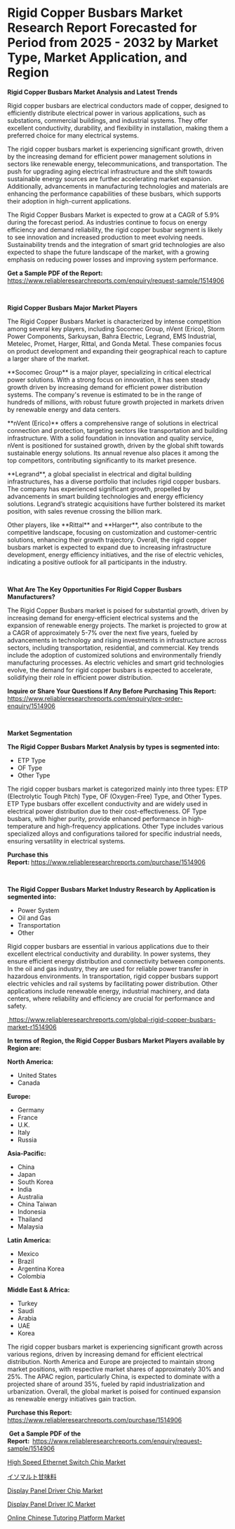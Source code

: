 <p><h1>Rigid Copper Busbars Market Research Report Forecasted for Period from 2025 -  2032 by Market Type, Market Application, and Region</h1></p><p><strong>Rigid Copper Busbars Market Analysis and Latest Trends</strong></p>
<p><p>Rigid copper busbars are electrical conductors made of copper, designed to efficiently distribute electrical power in various applications, such as substations, commercial buildings, and industrial systems. They offer excellent conductivity, durability, and flexibility in installation, making them a preferred choice for many electrical systems.</p><p>The rigid copper busbars market is experiencing significant growth, driven by the increasing demand for efficient power management solutions in sectors like renewable energy, telecommunications, and transportation. The push for upgrading aging electrical infrastructure and the shift towards sustainable energy sources are further accelerating market expansion. Additionally, advancements in manufacturing technologies and materials are enhancing the performance capabilities of these busbars, which supports their adoption in high-current applications.</p><p>The Rigid Copper Busbars Market is expected to grow at a CAGR of 5.9% during the forecast period. As industries continue to focus on energy efficiency and demand reliability, the rigid copper busbar segment is likely to see innovation and increased production to meet evolving needs. Sustainability trends and the integration of smart grid technologies are also expected to shape the future landscape of the market, with a growing emphasis on reducing power losses and improving system performance.</p></p>
<p><strong>Get a Sample PDF of the Report:&nbsp;</strong> <a href="https://www.reliableresearchreports.com/enquiry/request-sample/1514906?utm_campaign=123&utm_medium=2&utm_source=Github&utm_content=ia&utm_term=18012025&utm_id=rigid-copper-busbars">https://www.reliableresearchreports.com/enquiry/request-sample/1514906</a></p>
<p>&nbsp;</p>
<p><strong>Rigid Copper Busbars Major Market Players</strong></p>
<p><p>The Rigid Copper Busbars Market is characterized by intense competition among several key players, including Socomec Group, nVent (Erico), Storm Power Components, Sarkuysan, Bahra Electric, Legrand, EMS Industrial, Metelec, Promet, Harger, Rittal, and Gonda Metal. These companies focus on product development and expanding their geographical reach to capture a larger share of the market.</p><p>**Socomec Group** is a major player, specializing in critical electrical power solutions. With a strong focus on innovation, it has seen steady growth driven by increasing demand for efficient power distribution systems. The company's revenue is estimated to be in the range of hundreds of millions, with robust future growth projected in markets driven by renewable energy and data centers.</p><p>**nVent (Erico)** offers a comprehensive range of solutions in electrical connection and protection, targeting sectors like transportation and building infrastructure. With a solid foundation in innovation and quality service, nVent is positioned for sustained growth, driven by the global shift towards sustainable energy solutions. Its annual revenue also places it among the top competitors, contributing significantly to its market presence.</p><p>**Legrand**, a global specialist in electrical and digital building infrastructures, has a diverse portfolio that includes rigid copper busbars. The company has experienced significant growth, propelled by advancements in smart building technologies and energy efficiency solutions. Legrand’s strategic acquisitions have further bolstered its market position, with sales revenue crossing the billion mark.</p><p>Other players, like **Rittal** and **Harger**, also contribute to the competitive landscape, focusing on customization and customer-centric solutions, enhancing their growth trajectory. Overall, the rigid copper busbars market is expected to expand due to increasing infrastructure development, energy efficiency initiatives, and the rise of electric vehicles, indicating a positive outlook for all participants in the industry.</p></p>
<p>&nbsp;</p>
<p><strong>What Are The Key Opportunities For Rigid Copper Busbars Manufacturers?</strong></p>
<p><p>The Rigid Copper Busbars market is poised for substantial growth, driven by increasing demand for energy-efficient electrical systems and the expansion of renewable energy projects. The market is projected to grow at a CAGR of approximately 5-7% over the next five years, fueled by advancements in technology and rising investments in infrastructure across sectors, including transportation, residential, and commercial. Key trends include the adoption of customized solutions and environmentally friendly manufacturing processes. As electric vehicles and smart grid technologies evolve, the demand for rigid copper busbars is expected to accelerate, solidifying their role in efficient power distribution.</p></p>
<p><strong>Inquire or Share Your Questions If Any Before Purchasing This Report:</strong> <a href="https://www.reliableresearchreports.com/enquiry/pre-order-enquiry/1514906?utm_campaign=123&utm_medium=2&utm_source=Github&utm_content=ia&utm_term=18012025&utm_id=rigid-copper-busbars">https://www.reliableresearchreports.com/enquiry/pre-order-enquiry/1514906</a></p>
<p>&nbsp;</p>
<p><strong>Market Segmentation</strong></p>
<p><strong>The Rigid Copper Busbars Market Analysis by types is segmented into:</strong></p>
<p><ul><li>ETP Type</li><li>OF Type</li><li>Other Type</li></ul></p>
<p><p>The rigid copper busbars market is categorized mainly into three types: ETP (Electrolytic Tough Pitch) Type, OF (Oxygen-Free) Type, and Other Types. ETP Type busbars offer excellent conductivity and are widely used in electrical power distribution due to their cost-effectiveness. OF Type busbars, with higher purity, provide enhanced performance in high-temperature and high-frequency applications. Other Type includes various specialized alloys and configurations tailored for specific industrial needs, ensuring versatility in electrical systems.</p></p>
<p><strong>Purchase this Report:&nbsp;</strong><a href="https://www.reliableresearchreports.com/purchase/1514906?utm_campaign=123&utm_medium=2&utm_source=Github&utm_content=ia&utm_term=18012025&utm_id=rigid-copper-busbars">https://www.reliableresearchreports.com/purchase/1514906</a></p>
<p>&nbsp;</p>
<p><strong>The Rigid Copper Busbars Market Industry Research by Application is segmented into:</strong></p>
<p><ul><li>Power System</li><li>Oil and Gas</li><li>Transportation</li><li>Other</li></ul></p>
<p><p>Rigid copper busbars are essential in various applications due to their excellent electrical conductivity and durability. In power systems, they ensure efficient energy distribution and connectivity between components. In the oil and gas industry, they are used for reliable power transfer in hazardous environments. In transportation, rigid copper busbars support electric vehicles and rail systems by facilitating power distribution. Other applications include renewable energy, industrial machinery, and data centers, where reliability and efficiency are crucial for performance and safety.</p></p>
<p><a href="https://www.reliableresearchreports.com/global-rigid-copper-busbars-market-r1514906?utm_campaign=123&utm_medium=2&utm_source=Github&utm_content=ia&utm_term=18012025&utm_id=rigid-copper-busbars">&nbsp;https://www.reliableresearchreports.com/global-rigid-copper-busbars-market-r1514906</a></p>
<p><strong>In terms of Region, the Rigid Copper Busbars Market Players available by Region are:</strong></p>
<p>
    <p> <strong> North America: </strong>
        <ul>
            <li>United States</li>
            <li>Canada</li>
        </ul>
        </p> 
    <p> <strong> Europe: </strong>
        <ul>
            <li>Germany</li>
            <li>France</li>
            <li>U.K.</li>
            <li>Italy</li>
            <li>Russia</li>
        </ul>
        </p> 
    <p> <strong> Asia-Pacific: </strong>
        <ul>
            <li>China</li>
            <li>Japan</li>
            <li>South Korea</li>
            <li>India</li>
            <li>Australia</li>
            <li>China Taiwan</li>
            <li>Indonesia</li>
            <li>Thailand</li>
            <li>Malaysia</li>
        </ul>
        </p> 
    <p> <strong> Latin America: </strong>
        <ul>
            <li>Mexico</li>
            <li>Brazil</li>
            <li>Argentina Korea</li>
            <li>Colombia</li>
        </ul>
        </p> 
    <p> <strong> Middle East & Africa: </strong>
        <ul>
            <li>Turkey</li>
            <li>Saudi</li>
            <li>Arabia</li>
            <li>UAE</li>
            <li>Korea</li>
        </ul>
    </p>
    </p>
<p><p>The rigid copper busbars market is experiencing significant growth across various regions, driven by increasing demand for efficient electrical distribution. North America and Europe are projected to maintain strong market positions, with respective market shares of approximately 30% and 25%. The APAC region, particularly China, is expected to dominate with a projected share of around 35%, fueled by rapid industrialization and urbanization. Overall, the global market is poised for continued expansion as renewable energy initiatives gain traction.</p></p>
<p><strong>Purchase this Report: </strong><a href="https://www.reliableresearchreports.com/purchase/1514906?utm_campaign=123&utm_medium=2&utm_source=Github&utm_content=ia&utm_term=18012025&utm_id=rigid-copper-busbars">https://www.reliableresearchreports.com/purchase/1514906</a></p>
<p>&nbsp;<strong>Get a Sample PDF of the Report:&nbsp;&nbsp;</strong><a href="https://www.reliableresearchreports.com/enquiry/request-sample/1514906?utm_campaign=123&utm_medium=2&utm_source=Github&utm_content=ia&utm_term=18012025&utm_id=rigid-copper-busbars">https://www.reliableresearchreports.com/enquiry/request-sample/1514906</a></p>
<p><strong></strong></p>
<p><p><a href="https://github.com/risingtrista99259/Market-Research-Report-List-1/blob/main/high-speed-ethernet-switch-chip-market.md?utm_campaign=123&utm_medium=2&utm_source=Github&utm_content=ia&utm_term=18012025&utm_id=rigid-copper-busbars">High Speed Ethernet Switch Chip Market</a></p><p><a href="https://github.com/mohamedbakry57/Market-Research-Report-List-6/blob/main/252367631314.md?utm_campaign=123&utm_medium=2&utm_source=Github&utm_content=ia&utm_term=18012025&utm_id=rigid-copper-busbars">イソマルト甘味料</a></p><p><a href="https://github.com/petbigbeepjn/Market-Research-Report-List-1/blob/main/display-panel-driver-chip-market.md?utm_campaign=123&utm_medium=2&utm_source=Github&utm_content=ia&utm_term=18012025&utm_id=rigid-copper-busbars">Display Panel Driver Chip Market</a></p><p><a href="https://github.com/dmitriyvo6rog/Market-Research-Report-List-1/blob/main/display-panel-driver-ic-market.md?utm_campaign=123&utm_medium=2&utm_source=Github&utm_content=ia&utm_term=18012025&utm_id=rigid-copper-busbars">Display Panel Driver IC Market</a></p><p><a href="https://github.com/luckyshygirl/Market-Research-Report-List-7/blob/main/online-chinese-tutoring-platform-market.md?utm_campaign=123&utm_medium=2&utm_source=Github&utm_content=ia&utm_term=18012025&utm_id=rigid-copper-busbars">Online Chinese Tutoring Platform Market</a></p></p>
